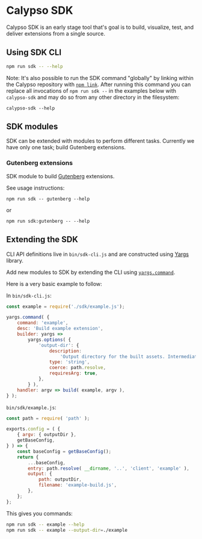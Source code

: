 Calypso SDK
===========

Calypso SDK is an early stage tool that's goal is to build, visualize, test, and deliver extensions from a single source.

## Using SDK CLI

```bash
npm run sdk -- --help
```

Note: It's also possible to run the SDK command "globally" by linking within the Calypso repository with [`npm link`](https://docs.npmjs.com/cli/link). After running this command you can replace all invocations of `npm run sdk --` in the examples below with `calypso-sdk` and may do so from any other directory in the filesystem:
```
calypso-sdk --help
```

## SDK modules

SDK can be extended with modules to perform different tasks. Currently we have only one task; build Gutenberg extensions.

### Gutenberg extensions

SDK module to build [Gutenberg](https://wordpress.org/gutenberg/handbook/) extensions.

See usage instructions:

```
npm run sdk -- gutenberg --help
```
or
```
npm run sdk:gutenberg -- --help
```

## Extending the SDK

CLI API definitions live in `bin/sdk-cli.js` and are constructed using [Yargs](http://yargs.js.org/) library.

Add new modules to SDK by extending the CLI using [`yargs.command`](http://yargs.js.org/docs/#api-commandcmd-desc-builder-handler).

Here is a very basic example to follow:

In `bin/sdk-cli.js`:
```js
const example = require('./sdk/example.js');

yargs.command( {
	command: 'example',
	desc: 'Build example extension',
	builder: yargs =>
		yargs.options( {
			'output-dir': {
				description:
					'Output directory for the built assets. Intermediate directories are created as required.',
				type: 'string',
				coerce: path.resolve,
				requiresArg: true,
			},
		} ),
	handler: argv => build( example, argv ),
} );
```

`bin/sdk/example.js`:
```js
const path = require( 'path' );

exports.config = ( {
	{ argv: { outputDir },
	getBaseConfig,
} ) => {
	const baseConfig = getBaseConfig();
	return {
		...baseConfig,
		entry: path.resolve( __dirname, '..', 'client', 'example' ),
		output: {
			path: outputDir,
			filename: 'example-build.js',
		},
	};
};
```

This gives you commands:
```bash
npm run sdk -- example --help
npm run sdk -- example --output-dir=./example
```
